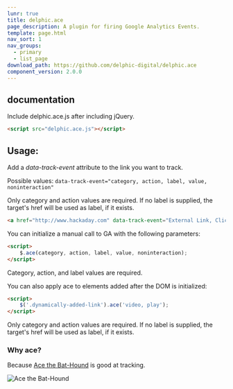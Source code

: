 ```yaml
---
lunr: true
title: delphic.ace
page_description: A plugin for firing Google Analytics Events.
template: page.html
nav_sort: 1
nav_groups:
  - primary
  - list_page
download_path: https://github.com/delphic-digital/delphic.ace
component_version: 2.0.0
---
```



## documentation

Include delphic.ace.js after including jQuery.

```html
<script src="delphic.ace.js"></script>
```

## Usage:

Add a *data-track-event* attribute to the link you want to track.

Possible values: `data-track-event="category, action, label, value, noninteraction"`

Only category and action values are required. If no label is supplied, the target's href will be used as label, if it exists.

```html
<a href="http://www.hackaday.com" data-track-event="External Link, Click">HACKADAY</a>
```

You can initialize a manual call to GA with the following parameters:

```html
<script>
	$.ace(category, action, label, value, noninteraction);
</script>
```

Category, action, and label values are required.

You can also apply ace to elements added after the DOM is initialized:

```html
<script>
	$('.dynamically-added-link').ace('video, play');
</script>
```

Only category and action values are required. If no label is supplied, the target's href will be used as label, if it exists.


### Why ace?

Because [Ace the Bat-Hound](http://www.comicvine.com/ace-the-bat-hound/4005-31302/) is good at tracking.

![Ace the Bat-Hound](http://static.comicvine.com/uploads/scale_small/1/14487/1288836-ace.jpg)
